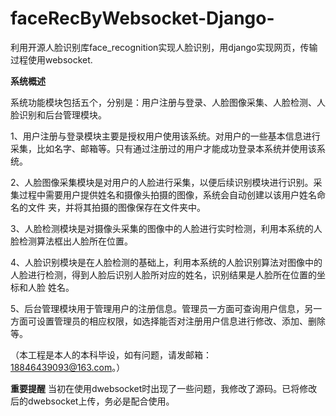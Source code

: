 # faceRecByWebsocket-Django-

利用开源人脸识别库face_recognition实现人脸识别，用django实现网页，传输过程使用websocket.

**系统概述**

系统功能模块包括五个，分别是：用户注册与登录、人脸图像采集、人脸检测、人脸识别和后台管理模块。

1、用户注册与登录模块主要是授权用户使用该系统。对用户的一些基本信息进行采集，比如名字、邮箱等。只有通过注册过的用户才能成功登录本系统并使用该系统。

2、人脸图像采集模块是对用户的人脸进行采集，以便后续识别模块进行识别。采集过程中需要用户提供姓名和摄像头拍摄的图像，系统会自动创建以该用户姓名命名的文件
夹，并将其拍摄的图像保存在文件夹中。

3、人脸检测模块是对摄像头采集的图像中的人脸进行实时检测，利用本系统的人脸检测算法框出人脸所在位置。

4、人脸识别模块是在人脸检测的基础上，利用本系统的人脸识别算法对图像中的人脸进行检测，得到人脸后识别人脸所对应的姓名，识别结果是人脸所在位置的坐标和人脸
姓名。

5、后台管理模块用于管理用户的注册信息。管理员一方面可查询用户信息，另一方面可设置管理员的相应权限，如选择能否对注册用户信息进行修改、添加、删除等。

（本工程是本人的本科毕设，如有问题，请发邮箱：18846439093@163.com。）

**重要提醒**
当初在使用dwebsocket时出现了一些问题，我修改了源码。已将修改后的dwebsocket上传，务必是配合使用。
